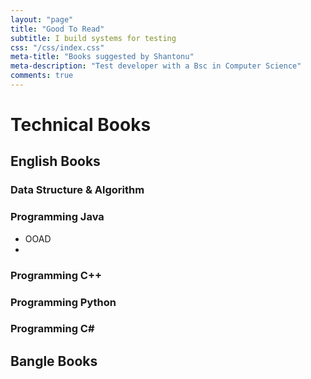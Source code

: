 ```yaml
---
layout: "page"
title: "Good To Read"
subtitle: I build systems for testing
css: "/css/index.css"
meta-title: "Books suggested by Shantonu"
meta-description: "Test developer with a Bsc in Computer Science"
comments: true
---
```

# Technical Books
## English Books
### Data Structure & Algorithm
### Programming Java
- OOAD
- 

### Programming C++


### Programming Python

### Programming C#



### 
## Bangle Books

